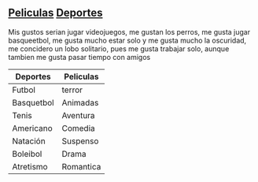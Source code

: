 ## [Peliculas](Peliculas.md)  [Deportes](Pasatiempos.md) 
Mis gustos serian jugar videojuegos, me gustan los perros, me gusta jugar basqueetbol, me gusta mucho estar solo y me gusta mucho la oscuridad, me concidero un lobo solitario, pues me gusta trabajar solo, aunque tambien me gusta pasar tiempo con amigos

| Deportes | Peliculas | 
|------------|-------------|
| Futbol | terror |
| Basquetbol| Animadas|
| Tenis | Aventura|
|Americano| Comedia|
|Natación| Suspenso|
| Boleibol| Drama|
| Atretismo| Romantica|
